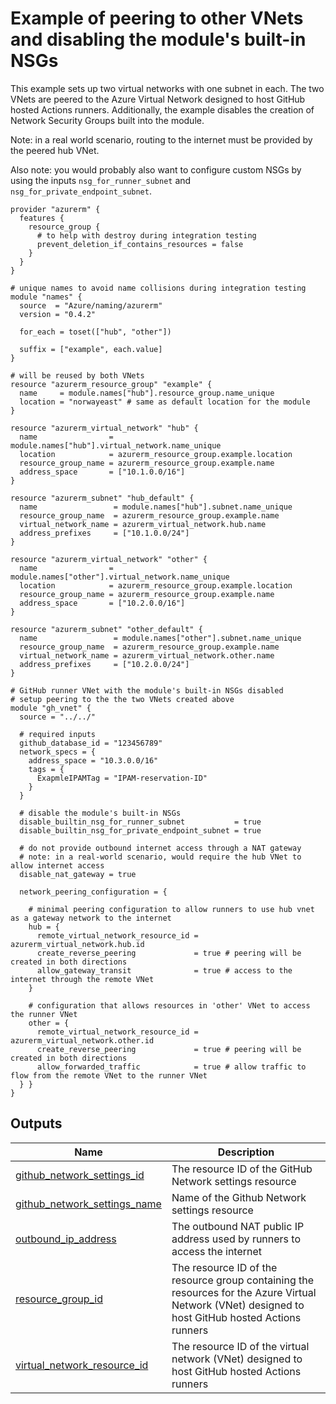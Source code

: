 # Example of peering to other VNets and disabling the module's built-in NSGs

This example sets up two virtual networks with one subnet in each. The two VNets are peered to the Azure Virtual Network designed to host GitHub hosted Actions runners. Additionally, the example disables the creation of Network Security Groups built into the module.

Note: in a real world scenario, routing to the internet must be provided by the peered hub VNet.

Also note: you would probably also want to configure custom NSGs by using the inputs `nsg_for_runner_subnet` and `nsg_for_private_endpoint_subnet`.

<!-- BEGIN_TF_DOCS -->

```hcl
provider "azurerm" {
  features {
    resource_group {
      # to help with destroy during integration testing
      prevent_deletion_if_contains_resources = false
    }
  }
}

# unique names to avoid name collisions during integration testing
module "names" {
  source  = "Azure/naming/azurerm"
  version = "0.4.2"

  for_each = toset(["hub", "other"])

  suffix = ["example", each.value]
}

# will be reused by both VNets
resource "azurerm_resource_group" "example" {
  name     = module.names["hub"].resource_group.name_unique
  location = "norwayeast" # same as default location for the module
}

resource "azurerm_virtual_network" "hub" {
  name                = module.names["hub"].virtual_network.name_unique
  location            = azurerm_resource_group.example.location
  resource_group_name = azurerm_resource_group.example.name
  address_space       = ["10.1.0.0/16"]
}

resource "azurerm_subnet" "hub_default" {
  name                 = module.names["hub"].subnet.name_unique
  resource_group_name  = azurerm_resource_group.example.name
  virtual_network_name = azurerm_virtual_network.hub.name
  address_prefixes     = ["10.1.0.0/24"]
}

resource "azurerm_virtual_network" "other" {
  name                = module.names["other"].virtual_network.name_unique
  location            = azurerm_resource_group.example.location
  resource_group_name = azurerm_resource_group.example.name
  address_space       = ["10.2.0.0/16"]
}

resource "azurerm_subnet" "other_default" {
  name                 = module.names["other"].subnet.name_unique
  resource_group_name  = azurerm_resource_group.example.name
  virtual_network_name = azurerm_virtual_network.other.name
  address_prefixes     = ["10.2.0.0/24"]
}

# GitHub runner VNet with the module's built-in NSGs disabled
# setup peering to the the two VNets created above
module "gh_vnet" {
  source = "../../"

  # required inputs
  github_database_id = "123456789"
  network_specs = {
    address_space = "10.3.0.0/16"
    tags = {
      ExapmleIPAMTag = "IPAM-reservation-ID"
    }
  }

  # disable the module's built-in NSGs
  disable_builtin_nsg_for_runner_subnet           = true
  disable_builtin_nsg_for_private_endpoint_subnet = true

  # do not provide outbound internet access through a NAT gateway
  # note: in a real-world scenario, would require the hub VNet to allow internet access
  disable_nat_gateway = true

  network_peering_configuration = {

    # minimal peering configuration to allow runners to use hub vnet as a gateway network to the internet
    hub = {
      remote_virtual_network_resource_id = azurerm_virtual_network.hub.id
      create_reverse_peering             = true # peering will be created in both directions
      allow_gateway_transit              = true # access to the internet through the remote VNet
    }

    # configuration that allows resources in 'other' VNet to access the runner VNet
    other = {
      remote_virtual_network_resource_id = azurerm_virtual_network.other.id
      create_reverse_peering             = true # peering will be created in both directions
      allow_forwarded_traffic            = true # allow traffic to flow from the remote VNet to the runner VNet
  } }
}
```

## Outputs

| Name | Description |
|------|-------------|
| <a name="output_github_network_settings_id"></a> [github\_network\_settings\_id](#output\_github\_network\_settings\_id) | The resource ID of the GitHub Network settings resource |
| <a name="output_github_network_settings_name"></a> [github\_network\_settings\_name](#output\_github\_network\_settings\_name) | Name of the Github Network settings resource |
| <a name="output_outbound_ip_address"></a> [outbound\_ip\_address](#output\_outbound\_ip\_address) | The outbound NAT public IP address used by runners to access the internet |
| <a name="output_resource_group_id"></a> [resource\_group\_id](#output\_resource\_group\_id) | The resource ID of the resource group containing the resources for the Azure Virtual Network (VNet) designed to host GitHub hosted Actions runners |
| <a name="output_virtual_network_resource_id"></a> [virtual\_network\_resource\_id](#output\_virtual\_network\_resource\_id) | The resource ID of the virtual network (VNet) designed to host GitHub hosted Actions runners |
<!-- END_TF_DOCS -->